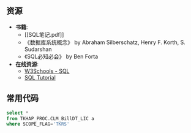 ## 资源
- **书籍**:
	- [[SQL笔记.pdf]]
	- 《数据库系统概念》 by Abraham Silberschatz, Henry F. Korth, S. Sudarshan
	- 《SQL必知必会》 by Ben Forta
- **在线资源**:
	- [W3Schools - SQL](https://www.w3schools.com/sql/)
	- [SQL Tutorial](https://www.sqltutorial.org/)
## 常用代码
```SQL
select *
from TKHAP_PROC.CLM_BillDT_LIC a
where SCOPE_FLAG='TKRS'
```